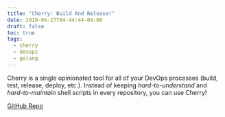 ```yaml
---
title: "Cherry: Build And Release!"
date: 2019-04-27T04:44:44-04:00
draft: false
toc: true
tags:
  - cherry
  - devops
  - golang
---
```


Cherry is a single opinionated tool for all of your DevOps processes (build, test, release, deploy, etc.).
Instead of keeping _hard-to-understand_ and _hard-to-maintain_ shell scripts in every repository, you can use Cherry!

[GitHub Repo](https://github.com/moorara/cherry)
